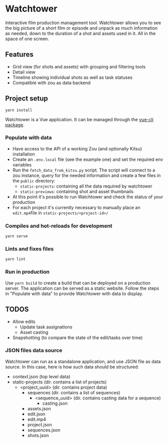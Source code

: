 # Watchtower

Interactive film production management tool. Watchtower allows you to see the big picture of a 
short film or episode and unpack as much information as needed, down to the duration of a shot and
assets used in it. All in the space of one screen.

## Features

* Grid view (for shots and assets) with grouping and filtering tools
* Detail view
* Timeline showing individual shots as well as task statuses
* Compatible with zou as data backend


## Project setup
```
yarn install
```

Watchtower is a Vue application. It can be managed through the [vue-cli package](https://cli.vuejs.org/).

### Populate with data

* Have access to the API of a working Zou (and optionally Kitsu) installation
* Create an `.env.local` file (see the example one) and set the required env variables
* Run the `fetch_data_from_kitsu.py` script. The script will connect to a zou instance, query for the needed information 
  and create a few files in the `public` directory: 
  * `static-projects`: containing all the data required by watchtower
  * `static-previews`: containing shot and asset thumbnails
* At this point it's possible to run Watchtower and check the status of your production
* For each project it's currently necessary to manually place an `edit.mp4`file in `static-projects/<project-id>/`

### Compiles and hot-reloads for development
```
yarn serve
```

### Lints and fixes files
```
yarn lint
```

### Run in production
Use `yarn build` to create a build that can be deployed on a production server. The application can be served as a
static website. Follow the steps in "Populate with data" to provide Watchtower with data to display.


## TODOS

* Allow edits
  * Update task assignations
  * Asset casting
* Snapshotting (to compare the state of the edit/tasks over time)


### JSON files data source

Watchtower can run as a standalone application, and use JSON file as data source. In this case, here is how such data
should be structured:

- context.json (top level data)
- static-projects (dir. contains a list of projects)
  - <project_uuid> (dir. contains project data)
    - sequences (dir. contains a list of sequences)
      - <sequence_uuid> (dir. contains casting data for a sequence)
        - casting.json
    - assets.json
    - edit.json
    - edit.mp4
    - project.json
    - sequences.json
    - shots.json
